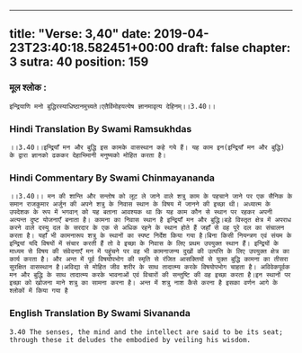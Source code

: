 
---
title: "Verse: 3,40"
date: 2019-04-23T23:40:18.582451+00:00
draft: false
chapter: 3
sutra: 40
position: 159
---
### मूल श्लोक :
```
इन्द्रियाणि मनो बुद्धिरस्याधिष्ठानमुच्यते।एतैर्विमोहयत्येष ज्ञानमावृत्य देहिनम्।।3.40।।

```

### Hindi Translation By Swami Ramsukhdas
```
।।3.40।।इन्द्रियाँ मन और बुद्धि इस कामके वासस्थान कहे गये हैं। यह काम इन(इन्द्रियाँ मन और बुद्धि) के द्वारा ज्ञानको ढककर देहाभिमानी मनुष्यको मोहित करता है।

```

### Hindi Commentary By Swami Chinmayananda
```
।।3.40।। मन की शान्ति और सन्तोष को लूट ले जाने वाले शत्रु काम के पहचाने जाने पर एक सैनिक के समान राजकुमार अर्जुन की अपने शत्रु के निवास स्थान के विषय में जानने की इच्छा थी। अध्यात्म के उपदेशक के रूप में भगवान् को यह बताना आवश्यक था कि यह काम कौन से स्थान पर रहकर अपनी अत्यन्त दुष्ट योजनाएँ बनाता है। कामना का निवास स्थान है इन्द्रियाँ मन और बुद्धि।बड़े विस्तृत क्षेत्र में अपराध करने वाले दस्यु दल के सरदार के एक से अधिक रहने के स्थान होते हैं जहाँ से वह पूरे दल का संचालन करता है। यहाँ भी कामनारूप शत्रु के स्थानों का स्पष्ट निर्देश किया गया है।बिना किसी नियन्त्रण एवं संयम के इन्द्रियां यदि विषयों में संचार करती हैं तो वे इच्छा के निवास के लिए प्रथम उपयुक्त स्थान हैं। इन्द्रियों के माध्यम से विषय की संवेदनाएँ मन में पहुंचने पर वह भी कामनाजन्य दुखों की उत्पत्ति के लिए उपयुक्त क्षेत्र का कार्य करता है। और अन्त में पूर्व विषयोपभोग की स्मृति से रंजित आसक्तियों से युक्त बुद्धि कामना का तीसरा सुरक्षित वासस्थान है।अविद्या से मोहित जीव शरीर के साथ तादात्म्य करके विषयोपभोग चाहता है। अविवेकपूर्वक मन और बुद्धि के साथ तादात्म्य करके भावनाओं एवं विचारों की सन्तुष्टि की वह इच्छा करता है।इन स्थानों पर इच्छा को खोजना माने शत्रु का सामना करना है। अन्त में शत्रु नाश कैसे करना है इसका वर्णन आगे के श्लोकों में किया गया है

```

### English Translation By Swami  Sivananda
```
3.40 The senses, the mind and the intellect are said to be its seat; through these it deludes the embodied by veiling his wisdom.

```


